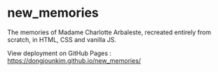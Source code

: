 # new_memories
The memories of Madame Charlotte Arbaleste, recreated entirely from scratch, in HTML, CSS and vanilla JS.

View deployment on GitHub Pages : https://dongjounkim.github.io/new_memories/

